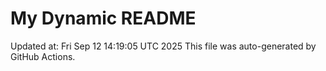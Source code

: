 # My Dynamic README
Updated at: Fri Sep 12 14:19:05 UTC 2025
This file was auto-generated by GitHub Actions.
